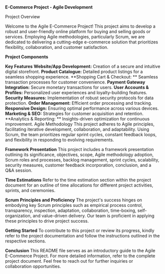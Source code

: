 **E-Commerce Project - Agile Development**

Project Overview

Welcome to the Agile E-Commerce Project! This project aims to develop a robust and user-friendly online platform for buying and selling goods or services. Employing Agile methodologies, particularly Scrum, we are dedicated to delivering a cutting-edge e-commerce solution that prioritizes flexibility, collaboration, and customer satisfaction.

**Project Components**

**Key Features**
**Website/App Development:**
Creation of a secure and intuitive digital storefront.
**Product Catalogue:**
Detailed product listings for a seamless shopping experience.
**Shopping Cart & Checkout: **
Seamless transaction processes for customer convenience.
**Payment Gateway Integration:**
Secure monetary transactions for users.
**User Accounts & Profiles:**
Personalized user experiences and loyalty-building features.
**Security Measures:**
Implementation of robust security protocols for data protection.
**Order Management:**
Efficient order processing and tracking.
**Responsive Design:**
Ensuring optimal performance across various devices.
**Marketing & SEO:**
Strategies for customer acquisition and retention.
**Analytics & Reporting: **
Insights-driven optimization for continuous improvement.
Agile Methodology
This project adheres to Agile principles, facilitating iterative development, collaboration, and adaptability. Using Scrum, the team prioritizes regular sprint cycles, constant feedback loops, and flexibility in responding to evolving requirements.

**Framework Presentation**
This project includes a framework presentation outlining its significance, objectives, scope, Agile methodology adoption, Scrum roles and processes, backlog management, sprint cycles, scalability, security measures, customer feedback incorporation, conclusion, and a Q&A session.

**Time Estimations**
Refer to the time estimation section within the project document for an outline of time allocations for different project activities, sprints, and ceremonies.

**Scrum Principles and Proficiency**
The project's success hinges on embodying key Scrum principles such as empirical process control, transparency, inspection, adaptation, collaboration, time-boxing, self-organization, and value-driven delivery. Our team is proficient in applying these principles to drive project success.

**Getting Started**
To contribute to this project or review its progress, kindly refer to the project documentation and follow the instructions outlined in the respective sections.

**Conclusion**
This README file serves as an introductory guide to the Agile E-Commerce Project. For more detailed information, refer to the complete project document. Feel free to reach out for further inquiries or collaboration opportunities.
